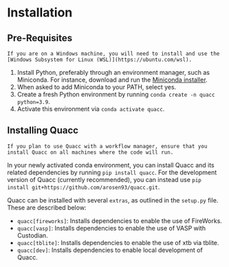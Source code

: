 # Installation

## Pre-Requisites

```{note}
If you are on a Windows machine, you will need to install and use the [Windows Subsystem for Linux (WSL)](https://ubuntu.com/wsl).
```

1. Install Python, preferably through an environment manager, such as Miniconda. For instance, download and run the [Miniconda installer](https://docs.conda.io/en/latest/miniconda.html).
2. When asked to add Miniconda to your PATH, select yes.
3. Create a fresh Python environment by running `conda create -n quacc python=3.9`.
4. Activate this environment via `conda activate quacc`.

## Installing Quacc

```{note}
If you plan to use Quacc with a workflow manager, ensure that you install Quacc on all machines where the code will run.
```

In your newly activated conda environment, you can install Quacc and its related dependencies by running `pip install quacc`. For the development version of Quacc (currently recommended), you can instead use `pip install git+https://github.com/arosen93/quacc.git`.

Quacc can be installed with several `extras`, as outlined in the `setup.py` file. These are described below:
- `quacc[fireworks]`: Installs dependencies to enable the use of FireWorks.
- `quacc[vasp]`: Installs dependencies to enable the use of VASP with Custodian.
- `quacc[tblite]`: Installs dependencies to enable the use of xtb via tblite.
- `quacc[dev]`: Installs dependencies to enable local development of Quacc.
